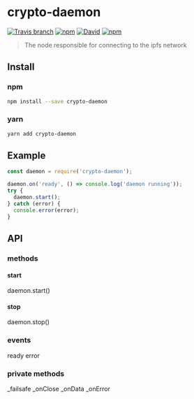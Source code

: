 # crypto-daemon

[![Travis branch](https://img.shields.io/travis/crypto-io/crypto-daemon/master.svg?style=for-the-badge)](https://travis-ci.org/crypto-io/crypto-daemon)
[![npm](https://img.shields.io/npm/dt/crypto-daemon.svg?style=for-the-badge)](https://www.npmjs.com/package/crypto-daemon)
[![David](https://img.shields.io/david/crypto-io/crypto-daemon.svg?style=for-the-badge)](https://github.com/crypto-io/crypto-daemon)
[![npm](https://img.shields.io/npm/v/crypto-daemon.svg?style=for-the-badge)](https://www.npmjs.com/package/crypto-daemon)

> The node responsible for connecting to the ipfs network

## Install
### npm
```sh
npm install --save crypto-daemon
```

### yarn
```sh
yarn add crypto-daemon
```

## Example
```js
const daemon = require('crypto-daemon');

daemon.on('ready', () => console.log('daemon running'));
try {
  daemon.start();
} catch (error) {
  console.error(error);
}
```

## API
### methods
#### start
daemon.start()

#### stop
daemon.stop()

### events
ready
error

### private methods
_failsafe
_onClose
_onData
_onError
